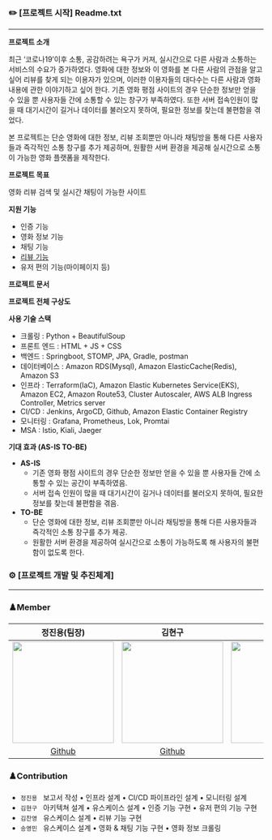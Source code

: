 ### ✏️ [프로젝트 시작] Readme.txt

---

**프로젝트 소개**

 최근 ‘코로나19’이후 소통, 공감하려는 욕구가 커져, 실시간으로 다른 사람과 소통하는 서비스의 수요가 증가하였다. 영화에 대한 정보와 이 영화를 본 다른 사람의 관점을 알고 싶어 리뷰를 찾게 되는 이용자가 있으며, 이러한 이용자들의 대다수는 다른 사람과 영화 내용에 관한 이야기하고 싶어 한다. 기존 영화 평점 사이트의 경우 단순한 정보만 얻을 수 있을 뿐 사용자들 간에 소통할 수 있는 창구가 부족하였다. 또한 서버 접속인원이 많을 때 대기시간이 길거나 데이터를 불러오지 못하여, 필요한 정보를 찾는데 불편함을 겪었다.

 본 프로젝트는 단순 영화에 대한 정보, 리뷰 조회뿐만 아니라 채팅방을 통해 다른 사용자들과 즉각적인 소통 창구를 추가 제공하며, 원활한 서버 환경을 제공해 실시간으로 소통이 가능한 영화 플랫폼을 제작한다.

**프로젝트 목표**

영화 리뷰 검색 및 실시간 채팅이 가능한 사이트

**지원 기능**

- 인증 기능
- 영화 정보 기능
- 채팅 기능
- [리뷰 기능](https://github.com/K5S-TEAM/HotMovie)
- 유저 편의 기능(마이페이지 등)

**프로젝트 문서**



**프로젝트 전체 구상도**



**사용 기술 스택**



- 크롤링 : Python + BeautifulSoup
- 프론트 엔드 : HTML + JS + CSS
- 백엔드 : Springboot, STOMP, JPA, Gradle, postman
- 데이터베이스 : Amazon RDS(Mysql), Amazon ElasticCache(Redis), Amazon S3
- 인프라 : Terraform(IaC), Amazon Elastic Kubernetes Service(EKS), Amazon EC2, Amazon Route53, Cluster Autoscaler, AWS ALB Ingress Controller, Metrics server
- CI/CD : Jenkins, ArgoCD, Github, Amazon Elastic Container Registry
- 모니터링 : Grafana, Prometheus, Lok, Promtai
- MSA : Istio, Kiali, Jaeger

**기대 효과 (AS-IS TO-BE)**

- **AS-IS**
    - 기존 영화 평점 사이트의 경우 단순한 정보만 얻을 수 있을 뿐 사용자들 간에 소통할 수 있는
    공간이 부족하였음.
    - 서버 접속 인원이 많을 때 대기시간이 길거나 데이터를 불러오지 못하여, 필요한 정보를
    찾는데 불편함을 겪음.
- **TO-BE**
    - 단순 영화에 대한 정보, 리뷰 조회뿐만 아니라 채팅방을 통해 다른 사용자들과
    즉각적인 소통 창구를 추가 제공.
    - 원활한 서버 환경을 제공하여 실시간으로 소통이 가능하도록 해 사용자의 불편함이
    없도록 한다.

### ⚙️ [프로젝트 개발 및 추진체계]

---

### ♟️Member
정진용(팀장)|김현구|김찬영|송영민|
:-:|:-:|:-:|:-:|
<img src="https://avatars.githubusercontent.com/u/32133264?v=4" width="200">|<img src="https://avatars.githubusercontent.com/u/65819843?v=4" width="200">|<img src="https://avatars.githubusercontent.com/u/46098949?v=4" width="200">|<img src="https://avatars.githubusercontent.com/u/24770814?v=4" width="200">|
[Github](https://github.com/LittleSamakFox)|[Github](https://github.com/presentnine)|[Github](https://github.com/ChanYoung-dev)|[Github](https://github.com/SYMo-oSYM)|

### ♟️Contribution
- `정진용` &nbsp; 보고서 작성 • 인프라 설계 • CI/CD 파이프라인 설계 • 모니터링 설계
- `김현구` &nbsp; 아키텍쳐 설계 • 유스케이스 설계 • 인증 기능 구현 • 유저 편의 기능 구현
- `김찬영` &nbsp; 유스케이스 설계 • 리뷰 기능 구현
- `송영민` &nbsp; 유스케이스 설계 • 영화 & 채팅 기능 구현 • 영화 정보 크롤링
